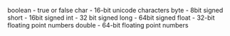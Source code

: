 boolean - true or false
char -  16-bit unicode characters
byte - 8bit signed 
short - 16bit signed
int - 32 bit signed
long - 64bit signed
float - 32-bit floating point numbers
double - 64-bit floating point numbers

